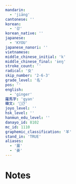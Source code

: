 ```yaml
---
mandarin:
  - 'jiāng'
cantonese: ''
korean:
  - '강'
korean_native: ''
japanese:
  - 'KYOU'
japanese_nanori: ''
vietnamese:
middle_chinese_initial: 'k'
middle_chinese_final: 'ɨɐŋ'
stroke_count: ''
radical: '女'
skip_number: '2-6-3'
grade_level: '名'
pos: ''
english:
  - 'ginger'
羅馬字: 'gyan'
韓文: '갼'
joyo_level: ''
hsk_level: ''
hanmun_edu_level: ''
danayo_id: 8102
mc_id: 1110
graphemic_classification: '羊'
stand_in: 'TRUE'
aliases:
  - '薑'
  - '姜'
---
```


# Notes
